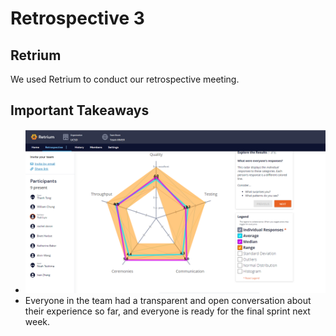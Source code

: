 # Retrospective 3

## Retrium
We used Retrium to conduct our retrospective meeting. 

## Important Takeaways
- ![Retrium ScreenShot](./retro3-ss.PNG)
- Everyone in the team had a transparent and open conversation about their experience so far, and everyone is ready for the final sprint next week.